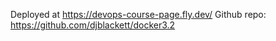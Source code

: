 Deployed at https://devops-course-page.fly.dev/
Github repo: https://github.com/djblackett/docker3.2